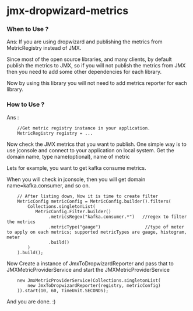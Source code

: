 # jmx-dropwizard-metrics

### When to Use ?
Ans: If you are using dropwizard and publishing the metrics from MetricRegistry
instead of JMX.

Since most of the open source libraries, and many clients, by default publish the metrics to JMX,
so if you will not publish the metrics from JMX then you need to add some other dependencies for
each library.

Now by using this library you will not need to add metrics reporter for each library.

### How to Use ?
Ans :
````
    //Get metric registry instance in your application.
    MetricRegistry registry = ...
````

Now check the JMX metrics that you want to publish. One simple way is to use jconsole and connect to your application on local system. 
Get the domain name, type name(optional), name of metric

Lets for example, you want to get kafka consume metrics.

When you will check in jconsole, then you will get domain name=kafka.consumer, and so on.


````    
    // After listing down, Now it is time to create filter
    MetricConfig metricConfig = MetricConfig.builder().filters(
        Collections.singletonList(
           MetricConfig.Filter.builder()
                .metricsRegex("kafka.consumer.*")   //regex to filter the metrics
                .metricType("gauge")                 //type of meter to apply on each metrics; supported metricTypes are gauge, histogram, meter
                .build()
        )
    ).build();  
````

Now Create a instance of JmxToDropwizardReporter and pass that to JMXMetricProviderService
and start the JMXMetricProviderService

````
    new JmxMetricProviderService(Collections.singletonList(
        new JmxToDropwizardReporter(registry, metricConfig)
    )).start(10, 60, TimeUnit.SECONDS);
````

And you are done. :) 
